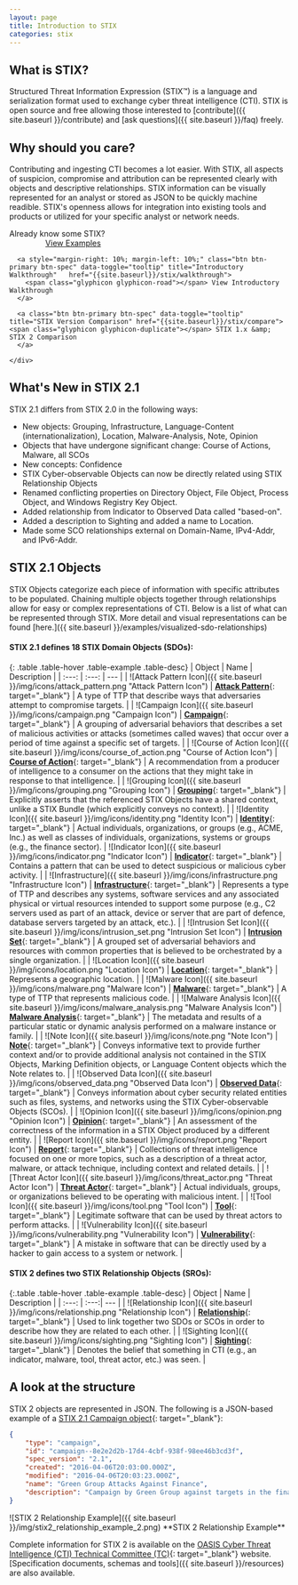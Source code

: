 ```yaml
---
layout: page
title: Introduction to STIX
categories: stix
---
```


## What is STIX?
Structured Threat Information Expression (STIX™) is a language and serialization format used to exchange cyber threat intelligence (CTI). STIX is open source and free allowing those interested to [contribute]({{ site.baseurl }}/contribute) and [ask questions]({{ site.baseurl }}/faq) freely.


## Why should you care?
Contributing and ingesting CTI becomes a lot easier. With STIX, all aspects of suspicion, compromise and attribution can be represented clearly with objects and descriptive relationships. STIX information can be visually represented for an analyst or stored as JSON to be quickly machine readible. STIX's openness allows for integration into existing tools and products or utilized for your specific analyst or network needs.

<div class="row">
  <div class="info-box pull-left med-info-box col-md-12 well">
    Already know some STIX?
    <div>
      <a style="padding: 6px 50px 6px 50px; margin-left: 3%;" class="btn btn-primary btn-spec" data-toggle="tooltip" title="Examples" href="{{site.baseurl}}/stix/examples">
        <span class="glyphicon glyphicon-education"></span> View Examples
      </a>

      <a style="margin-right: 10%; margin-left: 10%;" class="btn btn-primary btn-spec" data-toggle="tooltip" title="Introductory Walkthrough"   href="{{site.baseurl}}/stix/walkthrough">
        <span class="glyphicon glyphicon-road"></span> View Introductory Walkthrough
      </a>

      <a class="btn btn-primary btn-spec" data-toggle="tooltip" title="STIX Version Comparison" href="{{site.baseurl}}/stix/compare"><span class="glyphicon glyphicon-duplicate"></span> STIX 1.x &amp; STIX 2 Comparison
      </a>

    </div>
  </div>
</div>

## What's New in STIX 2.1
STIX 2.1 differs from STIX 2.0 in the following ways:
- New objects: Grouping, Infrastructure, Language-Content (internationalization), Location, Malware-Analysis, Note, Opinion
- Objects that have undergone significant change: Course of Actions, Malware, all SCOs
- New concepts: Confidence
- STIX Cyber-observable Objects can now be directly related using STIX Relationship Objects
- Renamed conflicting properties on Directory Object, File Object, Process Object, and Windows Registry Key Object.
- Added relationship from Indicator to Observed Data called "based-on".
- Added a description to Sighting and added a name to Location.
- Made some SCO relationships external on Domain-Name, IPv4-Addr, and IPv6-Addr.

## STIX 2.1 Objects
STIX Objects categorize each piece of information with specific attributes to be populated. Chaining multiple objects together through relationships allow for easy or complex representations of CTI. Below is a list of what can be represented through STIX. More detail and visual representations can be found [here.]({{ site.baseurl }}/examples/visualized-sdo-relationships)

#### STIX 2.1 defines 18 STIX Domain Objects (SDOs):

{: .table .table-hover .table-example .table-desc}
| Object | Name | Description |
| :---: | :---: | --- |
| ![Attack Pattern Icon]({{ site.baseurl }}/img/icons/attack_pattern.png "Attack Pattern Icon") | [**Attack Pattern**](https://docs.oasis-open.org/cti/stix/v2.1/cs01/stix-v2.1-cs01.html#_axjijf603msy){: target="_blank"} | A type of TTP that describe ways that adversaries attempt to compromise targets. |
| ![Campaign Icon]({{ site.baseurl }}/img/icons/campaign.png "Campaign Icon") | [**Campaign**](https://docs.oasis-open.org/cti/stix/v2.1/cs01/stix-v2.1-cs01.html#_pcpvfz4ik6d6){: target="_blank"} |  A grouping of adversarial behaviors that describes a set of malicious activities or attacks (sometimes called waves) that occur over a period of time against a specific set of targets.  |
| ![Course of Action Icon]({{ site.baseurl }}/img/icons/course_of_action.png "Course of Action Icon") | [**Course of Action**](https://docs.oasis-open.org/cti/stix/v2.1/cs01/stix-v2.1-cs01.html#_a925mpw39txn){: target="_blank"} | A recommendation from a producer of intelligence to a consumer on the actions that they might take in response to that intelligence. |
| ![Grouping Icon]({{ site.baseurl }}/img/icons/grouping.png "Grouping Icon") | [**Grouping**](https://docs.oasis-open.org/cti/stix/v2.1/cs01/stix-v2.1-cs01.html#_t56pn7elv6u7){: target="_blank"} | Explicitly asserts that the referenced STIX Objects have a shared context, unlike a STIX Bundle (which explicitly conveys no context). |
| ![Identity Icon]({{ site.baseurl }}/img/icons/identity.png "Identity Icon") | [**Identity**](https://docs.oasis-open.org/cti/stix/v2.1/cs01/stix-v2.1-cs01.html#_wh296fiwpklp){: target="_blank"} | Actual individuals, organizations, or groups (e.g., ACME, Inc.) as well as classes of individuals, organizations, systems or groups (e.g., the finance sector).
| ![Indicator Icon]({{ site.baseurl }}/img/icons/indicator.png "Indicator Icon") | [**Indicator**](https://docs.oasis-open.org/cti/stix/v2.1/cs01/stix-v2.1-cs01.html#_muftrcpnf89v){: target="_blank"} | Contains a pattern that can be used to detect suspicious or malicious cyber activity. |
| ![Infrastructure]({{ site.baseurl }}/img/icons/infrastructure.png "Infrastructure Icon") | [**Infrastructure**](https://docs.oasis-open.org/cti/stix/v2.1/cs01/stix-v2.1-cs01.html#_jo3k1o6lr9){: target="_blank"} | Represents a type of TTP and describes any systems, software services and any associated physical or virtual resources intended to support some purpose (e.g., C2 servers used as part of an attack, device or server that are part of defence, database servers targeted by an attack, etc.). |
| ![Intrusion Set Icon]({{ site.baseurl }}/img/icons/intrusion_set.png "Intrusion Set Icon") | [**Intrusion Set**](https://docs.oasis-open.org/cti/stix/v2.1/cs01/stix-v2.1-cs01.html#_5ol9xlbbnrdn){: target="_blank"} | A grouped set of adversarial behaviors and resources with common properties that is believed to be orchestrated by a single organization. |
| ![Location Icon]({{ site.baseurl }}/img/icons/location.png "Location Icon") | [**Location**](https://docs.oasis-open.org/cti/stix/v2.1/cs01/stix-v2.1-cs01.html#_th8nitr8jb4k){: target="_blank"} | Represents a geographic location. |
| ![Malware Icon]({{ site.baseurl }}/img/icons/malware.png "Malware Icon") | [**Malware**](https://docs.oasis-open.org/cti/stix/v2.1/cs01/stix-v2.1-cs01.html#_s5l7katgbp09){: target="_blank"} | A type of TTP that represents malicious code. |
| ![Malware Analysis Icon]({{ site.baseurl }}/img/icons/malware_analysis.png "Malware Analysis Icon") | [**Malware Analysis**](https://docs.oasis-open.org/cti/stix/v2.1/cs01/stix-v2.1-cs01.html#_6hdrixb3ua4j){: target="_blank"} | The metadata and results of a particular static or dynamic analysis performed on a malware instance or family. |
| ![Note Icon]({{ site.baseurl }}/img/icons/note.png "Note Icon") | [**Note**](https://docs.oasis-open.org/cti/stix/v2.1/cs01/stix-v2.1-cs01.html#_gudodcg1sbb9){: target="_blank"} | Conveys informative text to provide further context and/or to provide additional analysis not contained in the STIX Objects, Marking Definition objects, or Language Content objects which the Note relates to. |
| ![Observed Data Icon]({{ site.baseurl }}/img/icons/observed_data.png "Observed Data Icon") | [**Observed Data**](https://docs.oasis-open.org/cti/stix/v2.1/cs01/stix-v2.1-cs01.html#_p49j1fwoxldc){: target="_blank"} | Conveys information about cyber security related entities such as files, systems, and networks using the STIX Cyber-observable Objects (SCOs). |
| ![Opinion Icon]({{ site.baseurl }}/img/icons/opinion.png "Opinion Icon") | [**Opinion**](https://docs.oasis-open.org/cti/stix/v2.1/cs01/stix-v2.1-cs01.html#_ht1vtzfbtzda){: target="_blank"} | An assessment of the correctness of the information in a STIX Object produced by a different entity. |
| ![Report Icon]({{ site.baseurl }}/img/icons/report.png "Report Icon") | [**Report**](https://docs.oasis-open.org/cti/stix/v2.1/cs01/stix-v2.1-cs01.html#_n8bjzg1ysgdq){: target="_blank"} | Collections of threat intelligence focused on one or more topics, such as a description of a threat actor, malware, or attack technique, including context and related details. |
| ![Threat Actor Icon]({{ site.baseurl }}/img/icons/threat_actor.png "Threat Actor Icon") | [**Threat Actor**](https://docs.oasis-open.org/cti/stix/v2.1/cs01/stix-v2.1-cs01.html#_k017w16zutw){: target="_blank"} | Actual individuals, groups, or organizations believed to be operating with malicious intent. |
| ![Tool Icon]({{ site.baseurl }}/img/icons/tool.png "Tool Icon") | [**Tool**](https://docs.oasis-open.org/cti/stix/v2.1/cs01/stix-v2.1-cs01.html#_z4voa9ndw8v){: target="_blank"} | Legitimate software that can be used by threat actors to perform attacks. |
| ![Vulnerability Icon]({{ site.baseurl }}/img/icons/vulnerability.png "Vulnerability Icon") | [**Vulnerability**](https://docs.oasis-open.org/cti/stix/v2.1/cs01/stix-v2.1-cs01.html#_q5ytzmajn6re){: target="_blank"} | A mistake in software that can be directly used by a hacker to gain access to a system or network. |

#### STIX 2 defines two STIX Relationship Objects (SROs):

{:.table .table-hover .table-example .table-desc}
| Object | Name | Description |
| :---: | :---:| --- |
| ![Relationship Icon]({{ site.baseurl }}/img/icons/relationship.png "Relationship Icon") | [**Relationship**](https://docs.oasis-open.org/cti/stix/v2.1/cs01/stix-v2.1-cs01.html#_e2e1szrqfoan){: target="_blank"} | Used to link together two SDOs or SCOs in order to describe how they are related to each other. |
| ![Sighting Icon]({{ site.baseurl }}/img/icons/sighting.png "Sighting Icon") | [**Sighting**](https://docs.oasis-open.org/cti/stix/v2.1/cs01/stix-v2.1-cs01.html#_a795guqsap3r){: target="_blank"} | Denotes the belief that something in CTI (e.g., an indicator, malware, tool, threat actor, etc.) was seen.  |


## A look at the structure

STIX 2 objects are represented in JSON. The following is a JSON-based example of a [STIX 2.1 Campaign object](https://docs.oasis-open.org/cti/stix/v2.1/cs01/stix-v2.1-cs01.html#_pcpvfz4ik6d6){: target="_blank"}:

```json
{
    "type": "campaign",
    "id": "campaign--8e2e2d2b-17d4-4cbf-938f-98ee46b3cd3f",
    "spec_version": "2.1",
    "created": "2016-04-06T20:03:00.000Z",
    "modified": "2016-04-06T20:03:23.000Z",
    "name": "Green Group Attacks Against Finance",
    "description": "Campaign by Green Group against targets in the financial services sector."
}
```

<div class="pull-right text-center about-fig" markdown="span">
![STIX 2 Relationship Example]({{ site.baseurl }}/img/stix2_relationship_example_2.png)
**STIX 2 Relationship Example**
</div>

Complete information for STIX 2 is available on the [OASIS Cyber Threat Intelligence (CTI) Technical Committee (TC)](https://www.oasis-open.org/committees/tc_home.php?wg_abbrev=cti){: target="_blank"} website. [Specification documents, schemas and tools]({{ site.baseurl }}/resources) are also available.
